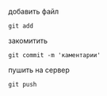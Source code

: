 добавить файл

    git add

закомитить

    git commit -m 'каментарии'

пушить на сервер

    git push
